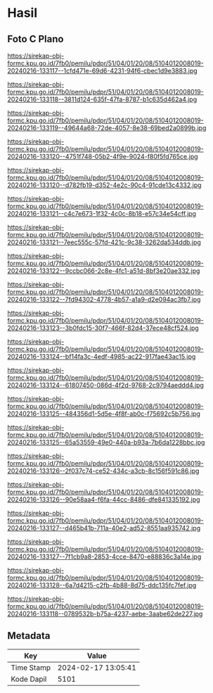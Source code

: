 # Hasil

## Foto C Plano

https://sirekap-obj-formc.kpu.go.id/7fb0/pemilu/pdpr/51/04/01/20/08/5104012008019-20240216-133117--1cfd471e-69d6-4231-94f6-cbec1d9e3883.jpg

https://sirekap-obj-formc.kpu.go.id/7fb0/pemilu/pdpr/51/04/01/20/08/5104012008019-20240216-133118--3811d124-635f-47fa-8787-b1c635d462a4.jpg

https://sirekap-obj-formc.kpu.go.id/7fb0/pemilu/pdpr/51/04/01/20/08/5104012008019-20240216-133119--49644a68-72de-4057-8e38-69bed2a0899b.jpg

https://sirekap-obj-formc.kpu.go.id/7fb0/pemilu/pdpr/51/04/01/20/08/5104012008019-20240216-133120--4751f748-05b2-4f9e-9024-f80f5fd765ce.jpg

https://sirekap-obj-formc.kpu.go.id/7fb0/pemilu/pdpr/51/04/01/20/08/5104012008019-20240216-133120--d782fb19-d352-4e2c-90c4-91cde13c4332.jpg

https://sirekap-obj-formc.kpu.go.id/7fb0/pemilu/pdpr/51/04/01/20/08/5104012008019-20240216-133121--c4c7e673-1f32-4c0c-8b18-e57c34e54cff.jpg

https://sirekap-obj-formc.kpu.go.id/7fb0/pemilu/pdpr/51/04/01/20/08/5104012008019-20240216-133121--7eec555c-57fd-421c-9c38-3262da534ddb.jpg

https://sirekap-obj-formc.kpu.go.id/7fb0/pemilu/pdpr/51/04/01/20/08/5104012008019-20240216-133122--9ccbc066-2c8e-4fc1-a51d-8bf3e20ae332.jpg

https://sirekap-obj-formc.kpu.go.id/7fb0/pemilu/pdpr/51/04/01/20/08/5104012008019-20240216-133122--7fd94302-4778-4b57-a1a9-d2e094ac3fb7.jpg

https://sirekap-obj-formc.kpu.go.id/7fb0/pemilu/pdpr/51/04/01/20/08/5104012008019-20240216-133123--3b0fdc15-30f7-466f-82d4-37ece48cf524.jpg

https://sirekap-obj-formc.kpu.go.id/7fb0/pemilu/pdpr/51/04/01/20/08/5104012008019-20240216-133124--bf14fa3c-4edf-4985-ac22-917fae43ac15.jpg

https://sirekap-obj-formc.kpu.go.id/7fb0/pemilu/pdpr/51/04/01/20/08/5104012008019-20240216-133124--61807450-086d-4f2d-9768-2c9794aeddd4.jpg

https://sirekap-obj-formc.kpu.go.id/7fb0/pemilu/pdpr/51/04/01/20/08/5104012008019-20240216-133125--484356d1-5d5e-4f8f-ab0c-f75692c5b756.jpg

https://sirekap-obj-formc.kpu.go.id/7fb0/pemilu/pdpr/51/04/01/20/08/5104012008019-20240216-133125--65a53559-49e0-440a-b93a-7b6da1228bbc.jpg

https://sirekap-obj-formc.kpu.go.id/7fb0/pemilu/pdpr/51/04/01/20/08/5104012008019-20240216-133126--2f037c74-ce52-434c-a3cb-8c156f591c86.jpg

https://sirekap-obj-formc.kpu.go.id/7fb0/pemilu/pdpr/51/04/01/20/08/5104012008019-20240216-133126--90e58aa4-f6fa-44cc-8486-dfe841335192.jpg

https://sirekap-obj-formc.kpu.go.id/7fb0/pemilu/pdpr/51/04/01/20/08/5104012008019-20240216-133127--d465b41b-711a-40e2-ad52-8551aa935742.jpg

https://sirekap-obj-formc.kpu.go.id/7fb0/pemilu/pdpr/51/04/01/20/08/5104012008019-20240216-133127--7f1cb9a8-2853-4cce-8470-e88836c3a14e.jpg

https://sirekap-obj-formc.kpu.go.id/7fb0/pemilu/pdpr/51/04/01/20/08/5104012008019-20240216-133128--6a7d4215-c2fb-4b88-8d75-ddc135fc7fef.jpg

https://sirekap-obj-formc.kpu.go.id/7fb0/pemilu/pdpr/51/04/01/20/08/5104012008019-20240216-133118--0789532b-b75a-4237-aebe-3aabe62de227.jpg


## Metadata

| Key        | Value               |
| ---------- | ------------------- |
| Time Stamp | 2024-02-17 13:05:41 |
| Kode Dapil | 5101                |



